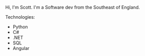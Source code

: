 Hi, I'm Scott.
I'm a Software dev from the Southeast of England. 

Technologies:
* Python
* C#
* .NET
* SQL
* Angular

<!---
SMButler93/SMButler93 is a ✨ special ✨ repository because its `README.md` (this file) appears on your GitHub profile.
You can click the Preview link to take a look at your changes.
--->
